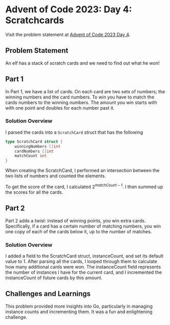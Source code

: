 # Advent of Code 2023: Day 4: Scratchcards

Visit the problem statement at [Advent of Code 2023 Day 4](https://adventofcode.com/2023/day/4).

## Problem Statement

An elf has a stack of scratch cards and we need to find out what he won!

## Part 1

In Part 1, we have a list of cards.  On each card are two sets of numbers; the winning numbers and the card numbers.  To win you have to match the cards numbers to the winning numbers.  The amount you win starts with with one point and doubles for each number past it.

### Solution Overview

I parsed the cards into a `ScratchCard` struct that has the following
```go
type ScratchCard struct {
	winningNumbers []int
	cardNumbers []int
	matchCount int
}
```
When creating the ScratchCard, I performed an intersection between the two lists of numbers and counted the elements.

To get the score of the card, I calculated $2^{matchCount - 1}$. I then summed up the scores for all the cards.

## Part 2

Part 2 adds a twist: instead of winning points, you win extra cards. Specifically, if a card has a certain number of matching numbers, you win one copy of each of the cards below it, up to the number of matches.


### Solution Overview

I added a field to the ScratchCard struct, instanceCount, and set its default value to 1. After parsing all the cards, I looped through them to calculate how many additional cards were won. The instanceCount field represents the number of instances I have for the current card, and I incremented the instanceCount of future cards by this amount.

## Challenges and Learnings
This problem provided more insights into Go, particularly in managing instance counts and incrementing them. It was a fun and enlightening challenge.
